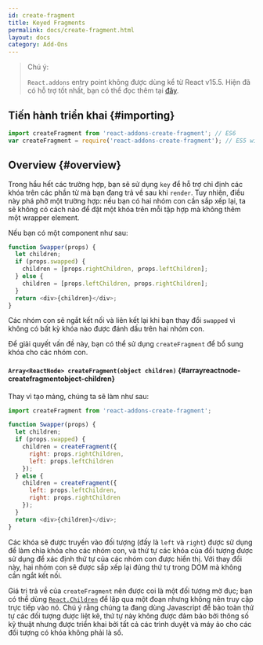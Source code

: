 ```yaml
---
id: create-fragment
title: Keyed Fragments
permalink: docs/create-fragment.html
layout: docs
category: Add-Ons
---
```


> Chú ý:
>
> `React.addons` entry point không được dùng kể từ React v15.5. Hiện đã có hỗ trợ tốt nhất, bạn có thể đọc thêm tại  [đây](/docs/fragments.html).

## Tiến hành triển khai {#importing}

```javascript
import createFragment from 'react-addons-create-fragment'; // ES6
var createFragment = require('react-addons-create-fragment'); // ES5 with npm
```

## Overview {#overview}

Trong hầu hết các trường hợp, bạn sẽ sử dụng `key` để hỗ trợ chỉ định các khóa trên các phần từ mà bạn đang trả về sau khi `render`. Tuy nhiên, điều này phá phỡ một trường hợp: nếu bạn có hai nhóm con cần sắp xếp lại, ta sẽ không có cách nào để đặt một khóa trên mỗi tập hợp mà không thêm một wrapper element.

Nếu bạn có một component như sau:

```js
function Swapper(props) {
  let children;
  if (props.swapped) {
    children = [props.rightChildren, props.leftChildren];
  } else {
    children = [props.leftChildren, props.rightChildren];
  }
  return <div>{children}</div>;
}
```

Các nhóm con sẽ ngắt kết nối và liên kết lại khi bạn thay đổi `swapped` vì không có bất kỳ khóa nào được đánh dấu trên hai nhóm con.

Để giải quyết vấn đề này, bạn có thể sử dụng `createFragment` để bổ sung khóa cho các nhóm con.

#### `Array<ReactNode> createFragment(object children)` {#arrayreactnode-createfragmentobject-children}

Thay vì tạo mảng, chúng ta sẽ làm như sau:

```javascript
import createFragment from 'react-addons-create-fragment';

function Swapper(props) {
  let children;
  if (props.swapped) {
    children = createFragment({
      right: props.rightChildren,
      left: props.leftChildren
    });
  } else {
    children = createFragment({
      left: props.leftChildren,
      right: props.rightChildren
    });
  }
  return <div>{children}</div>;
}
```

Các khóa sẽ được truyền vào đối tượng (đấy là `left` và `right`) được sử dụng để làm chìa khóa cho các nhóm con, và thứ tự các khóa của đối tượng được sử dụng để xác định thứ tự của các nhóm con được hiển thị. Với thay đổi này, hai nhóm con sẽ được sắp xếp lại đúng thứ tự trong DOM mà không cần ngắt kết nối.

Giá trị trả về của `createFragment` nên được coi là một đối tượng mờ đục; bạn có thể dùng [`React.Children`](/docs/react-api.html#react.children) để lặp qua một đoạn nhưng không nên truy cập trực tiếp vào nó. Chú ý rằng chúng ta đang dùng Javascript để bảo toàn thứ tự các đối tượng được liệt kê, thứ tự này không được đảm bảo bởi thông số kỹ thuật nhưng được triển khai bởi tất cả các trình duyệt và máy ảo cho các đối tượng có khóa không phải là số.
